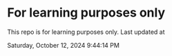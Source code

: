 # For learning purposes only
This repo is for learning purposes only.
Last updated at

Saturday, October 12, 2024 9:44:14 PM

